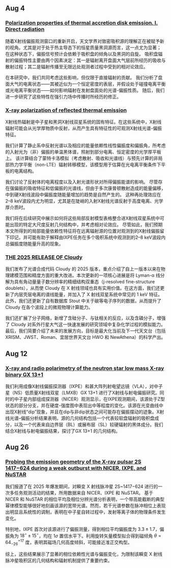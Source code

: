 ## Aug 4
### [Polarization properties of thermal accretion disk emission. I. Direct radiation](https://arxiv.org/pdf/2507.23379v1)

随着X射线偏振观测窗口的重新开启，天文学界对致密吸积源的理解正在被赋予新的视角。尤其是对于处于热主导态下的恒星质量黑洞源而言，这一点尤为显著；
在这种状态下，偏振信号预计会依赖于吸积盘的倾角以及黑洞的自旋。
吸积盘辐射的偏振特性主要由两个因素决定：其一是辐射离开盘面大气层前所经历的吸收与散射过程；其二是辐射传播至无限远处观测者过程中受到的相对论效应。

在本研究中，我们共同考虑这些影响，但仅限于直接辐射的贡献。
我们分析了盘面大气的电离状态——其被近似为一个恒定密度的表层，并假设处于碰撞电离平衡或光电离平衡状态——如何影响辐射在发射盘面处的光谱-偏振性质。
随后，我们进一步研究了这些特性在强引力场中传播时所经历的修正。

### [X-ray polarization of reflected thermal emission](https://arxiv.org/pdf/2507.23687v2)
X射线热辐射是中子星和黑洞X射线双星系统的固有特征。在这些系统中，X射线辐射可能会从光学厚物质中反射，从而产生具有特征性的可观测X射线光谱-偏振特征。

我们计算了静止系中反射光谱以及相应的能量依赖性线性偏振度和偏振角，所考虑的入射光为（非）偏振的单温黑体谱，照射到部分电离、恒定密度的光学厚平板上。
该计算结合了蒙特卡洛模拟（考虑散射、吸收和光谱线）与预先计算的非局部热力学平衡（non-LTE）辐射转移模型，该模型用于估算在光电离平衡条件下平板的电离结构。

我们讨论了反射体的电离程度以及入射光谱形状对所得偏振能谱的影响。
尽管存在强偏振的吸收特征和低偏振的光谱线，但由于多次康普顿散射造成的能量偏移，中到硬X射线波段中偏振度随能量增加的趋势是自然产生的。
这种再处理效应在2–8 keV波段内尤为明显，尤其是在陡峭的入射X射线光谱反射于高度电离、光学厚介质时。

我们将在后续研究中展示如何将这些局部反射模型表格整合进X射线双星系统中可能出现的特定大尺度反射几何结构中，并考虑相对论效应。
尽管如此，我们预期本文所得到的局部能量依赖性特征将在远离辐射源的位置对观测到的X射线偏振留下印记，并可能有助于解释由IXPE任务在多个吸积系统中观测到的2–8 keV波段内总偏振度随能量升高的现象。

### [THE 2025 RELEASE OF Cloudy](https://arxiv.org/pdf/2508.01102v1)
我们发布了光谱合成代码 Cloudy 的 2025 版本，重点介绍了自上一版本以来在物理建模范围和精度方面的重大改进。本次更新的一项核心进展是将 Lyman-α 线分解为具有角动量量子数分辨率的精细结构双重态（j-resolved fine-structure doublets），从而使 Cloudy 在 X 射线领域也具有实用价值。在这方面，我们还更新了内层壳层电离的谱线能量，并加入了 X 射线双星系统中常见的 1 keV 特征。此外，我们还更新了自有数据库 Stout 中关于碳等电子序列的数据，从而提升了 Cloudy 在各个波段上的微观物理计算能力。

我们还扩展了分子网络，新增了含硅分子、与钛相关的反应，以及含磷分子，增强了 Cloudy 对系外行星大气这一快速发展的研究领域中复杂化学过程的模拟能力。最后，我们简要介绍了未来的发展方向，目标是最大化当前及下一代天文台（包括 XRISM、JWST、Roman、宜居世界天文台 HWO 和 NewAthena）的科学产出。


## Aug 12

### [X-ray and radio polarimetry of the neutron star low mass X-ray binary GX 13+1](https://arxiv.org/pdf/2508.05763v1)

我们利用成像X射线偏振探测器（IXPE）和甚大阵列射电望远镜（VLA），对中子星（NS）低质量X射线双星（LMXB）GX 13+1 进行了X射线与射电偏振研究。同时的中子星内部组成探测器（NICER）观测显示，在IXPE观测期间，该源处于Z型状态的部分分支，并在硬度-强度图中表现出中等程度的变化。该源在光变曲线中出现X射线“dip”现象，并且在dip与非dip状态之间可能存在偏振摆动的迹象。X射线光谱–偏振分析结果表明，源的几何结构包括一个代表较软盘辐射的吸积盘成分，以及一个代表来自边界层（BL）或展布层（SL）较硬辐射的黑体成分。我们结合X射线与射电偏振结果，探讨了GX 13+1 的几何结构。

## Aug 26

### [Probing the emission geometry of the X-ray pulsar 2S 1417−624 during a weak outburst with NICER, IXPE, and NuSTAR](https://arxiv.org/pdf/2508.16417v1)

我们报道了在 2025 年爆发期间，对瞬变 X 射线脉冲星 2S~1417$-$624 进行的一次多任务观测活动的结果，所用数据来自 NICER、IXPE 和 NuSTAR。
基于 NICER 和 NuSTAR 的相位平均及相位分辨光谱分析表明，一个带高能截断的典型幂律模型能够很好地刻画该源的宽带光谱。然而，若干光谱参数在脉冲相位上表现出明显且系统性的调制，表明在中子星自转过程中，发射等离子体的物理条件发生变化。

特别地，IXPE 首次对该源进行了偏振测量，得到相位平均偏振度为 $3.3 \pm 1.7%$，偏振角为 ${18}^{\circ} \pm {15}^{\circ}$，均在 $1\sigma$ 置信水平下。利用旋转矢量模型拟合得到磁倾角 $\theta = 64_{-26}^{+17}$ 度，表明其磁场几何高度倾斜，可能接近准正交构型。

综上，这些结果展示了显著的相位依赖性光谱与偏振变化，为限制该瞬变 X 射线脉冲星吸积区的几何结构和辐射机制提供了重要约束。
